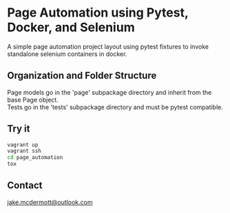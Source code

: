 Page Automation using Pytest, Docker, and Selenium
============================================

A simple page automation project layout using pytest fixtures to invoke standalone selenium containers in docker.


Organization and Folder Structure
--------------------------------------------
Page models go in the 'page' subpackage directory and inherit from the base Page object.  
Tests go in the 'tests' subpackage directory and must be pytest compatible.


Try it
--------------------------------------------

```bash
vagrant up
vagrant ssh
cd page_automation
tox
```

Contact
--------------------------------------------
jake.mcdermott@outlook.com
